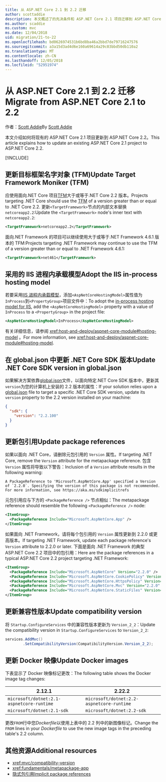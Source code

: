```yaml
---
title: 从 ASP.NET Core 2.1 到 2.2 迁移
author: scottaddie
description: 本文概述了的先决条件和 ASP.NET Core 2.1 项目迁移到 ASP.NET Core 2.2 的最常见步骤。
ms.author: scaddie
ms.custom: mvc
ms.date: 12/04/2018
uid: migration/21-to-22
ms.openlocfilehash: bd0626974531b6bd8ba46a2bbd7de79716247576
ms.sourcegitcommit: a3a15d3ad4d6e160a69614a29c03bbd50db110a2
ms.translationtype: MT
ms.contentlocale: zh-CN
ms.lasthandoff: 12/05/2018
ms.locfileid: "52951974"
---
```

# <a name="migrate-from-aspnet-core-21-to-22"></a><span data-ttu-id="6b853-103">从 ASP.NET Core 2.1 到 2.2 迁移</span><span class="sxs-lookup"><span data-stu-id="6b853-103">Migrate from ASP.NET Core 2.1 to 2.2</span></span>

<span data-ttu-id="6b853-104">作者：[Scott Addie](https://github.com/scottaddie)</span><span class="sxs-lookup"><span data-stu-id="6b853-104">By [Scott Addie](https://github.com/scottaddie)</span></span>

<span data-ttu-id="6b853-105">本文介绍如何将现有的 ASP.NET Core 2.1 项目更新到 ASP.NET Core 2.2。</span><span class="sxs-lookup"><span data-stu-id="6b853-105">This article explains how to update an existing ASP.NET Core 2.1 project to ASP.NET Core 2.2.</span></span>

[!INCLUDE[](~/includes/net-core-prereqs-all-2.2.md)]

## <a name="update-target-framework-moniker-tfm"></a><span data-ttu-id="6b853-106">更新目标框架名字对象 (TFM)</span><span class="sxs-lookup"><span data-stu-id="6b853-106">Update Target Framework Moniker (TFM)</span></span>

<span data-ttu-id="6b853-107">应使用面向.NET Core 项目[TFM](/dotnet/standard/frameworks#referring-to-frameworks)大于或等于.NET Core 2.2 版本。</span><span class="sxs-lookup"><span data-stu-id="6b853-107">Projects targeting .NET Core should use the [TFM](/dotnet/standard/frameworks#referring-to-frameworks) of a version greater than or equal to .NET Core 2.2.</span></span> <span data-ttu-id="6b853-108">更新`<TargetFramework>`节点的内部文本替换`netcoreapp2.2`:</span><span class="sxs-lookup"><span data-stu-id="6b853-108">Update the `<TargetFramework>` node's inner text with `netcoreapp2.2`:</span></span>

```xml
<TargetFramework>netcoreapp2.2</TargetFramework>
```

<span data-ttu-id="6b853-109">面向.NET Framework 的项目可以继续使用大于或等于.NET Framework 4.6.1 版本的 TFM:</span><span class="sxs-lookup"><span data-stu-id="6b853-109">Projects targeting .NET Framework may continue to use the TFM of a version greater than or equal to .NET Framework 4.6.1:</span></span>

```xml
<TargetFramework>net461</TargetFramework>
```

## <a name="adopt-the-iis-in-process-hosting-model"></a><span data-ttu-id="6b853-110">采用的 IIS 进程内承载模型</span><span class="sxs-lookup"><span data-stu-id="6b853-110">Adopt the IIS in-process hosting model</span></span>

<span data-ttu-id="6b853-111">若要采用[IIS 进程内承载模型](xref:fundamentals/servers/aspnet-core-module#in-process-hosting-model)，添加`<AspNetCoreHostingModel>`属性值为`InProcess`到`<PropertyGroup>`项目文件中：</span><span class="sxs-lookup"><span data-stu-id="6b853-111">To adopt the [in-process hosting model for IIS](xref:fundamentals/servers/aspnet-core-module#in-process-hosting-model), add the `<AspNetCoreHostingModel>` property with a value of `InProcess` to a `<PropertyGroup>` in the project file:</span></span>

```xml
<AspNetCoreHostingModel>InProcess</AspNetCoreHostingModel>
```

<span data-ttu-id="6b853-112">有关详细信息，请参阅 <xref:host-and-deploy/aspnet-core-module#hosting-model> 。</span><span class="sxs-lookup"><span data-stu-id="6b853-112">For more information, see <xref:host-and-deploy/aspnet-core-module#hosting-model>.</span></span>

## <a name="update-net-core-sdk-version-in-globaljson"></a><span data-ttu-id="6b853-113">在 global.json 中更新 .NET Core SDK 版本</span><span class="sxs-lookup"><span data-stu-id="6b853-113">Update .NET Core SDK version in global.json</span></span>

<span data-ttu-id="6b853-114">如果解决方案依靠[global.json](/dotnet/core/tools/global-json)文件，以面向特定.NET Core SDK 版本中，更新其`version`为您的计算机上安装的 2.2 版本的属性：</span><span class="sxs-lookup"><span data-stu-id="6b853-114">If your solution relies upon a [global.json](/dotnet/core/tools/global-json) file to target a specific .NET Core SDK version, update its `version` property to the 2.2 version installed on your machine:</span></span>

```json
{
  "sdk": {
    "version": "2.2.100"
  }
}
```

## <a name="update-package-references"></a><span data-ttu-id="6b853-115">更新包引用</span><span class="sxs-lookup"><span data-stu-id="6b853-115">Update package references</span></span>

<span data-ttu-id="6b853-116">如果以面向 .NET Core，请删除元包引用的 `Version` 属性。</span><span class="sxs-lookup"><span data-stu-id="6b853-116">If targeting .NET Core, remove the `Version` attribute for the metapackage reference.</span></span> <span data-ttu-id="6b853-117">包含 `Version` 属性将导致以下警告：</span><span class="sxs-lookup"><span data-stu-id="6b853-117">Inclusion of a `Version` attribute results in the following warning:</span></span>

```console
A PackageReference to 'Microsoft.AspNetCore.App' specified a Version of `2.2.0`. Specifying the version of this package is not recommended. For more information, see https://aka.ms/sdkimplicitrefs
```

<span data-ttu-id="6b853-118">元包引用应与下方的 `<PackageReference />` 节点相似：</span><span class="sxs-lookup"><span data-stu-id="6b853-118">The metapackage reference should resemble the following `<PackageReference />` node:</span></span>

```xml
<ItemGroup>
  <PackageReference Include="Microsoft.AspNetCore.App" />
</ItemGroup>
```

<span data-ttu-id="6b853-119">如果面向 .NET Framework，请将每个包引用的 `Version` 属性更新到 2.2.0 或更高版本。</span><span class="sxs-lookup"><span data-stu-id="6b853-119">If targeting .NET Framework, update each package reference's `Version` attribute to 2.2.0 or later.</span></span> <span data-ttu-id="6b853-120">下面是面向 .NET Framework 的典型 ASP.NET Core 2.2 项目中的包引用：</span><span class="sxs-lookup"><span data-stu-id="6b853-120">Here are the package references in a typical ASP.NET Core 2.2 project targeting .NET Framework:</span></span>

```xml
<ItemGroup>
  <PackageReference Include="Microsoft.AspNetCore" Version="2.2.0" />
  <PackageReference Include="Microsoft.AspNetCore.CookiePolicy" Version="2.2.0" />
  <PackageReference Include="Microsoft.AspNetCore.HttpsPolicy" Version="2.2.0"/>
  <PackageReference Include="Microsoft.AspNetCore.Mvc" Version="2.2.0" />
  <PackageReference Include="Microsoft.AspNetCore.StaticFiles" Version="2.2.0" />
</ItemGroup>
```

## <a name="update-compatibility-version"></a><span data-ttu-id="6b853-121">更新兼容性版本</span><span class="sxs-lookup"><span data-stu-id="6b853-121">Update compatibility version</span></span>

<span data-ttu-id="6b853-122">将 `Startup.ConfigureServices` 中的兼容性版本更新为 `Version_2_2`：</span><span class="sxs-lookup"><span data-stu-id="6b853-122">Update the compatibility version in `Startup.ConfigureServices` to `Version_2_2`:</span></span>

```csharp
services.AddMvc()
        .SetCompatibilityVersion(CompatibilityVersion.Version_2_2);
```

## <a name="update-docker-images"></a><span data-ttu-id="6b853-123">更新 Docker 映像</span><span class="sxs-lookup"><span data-stu-id="6b853-123">Update Docker images</span></span>

<span data-ttu-id="6b853-124">下表显示了 Docker 映像标记更改：</span><span class="sxs-lookup"><span data-stu-id="6b853-124">The following table shows the Docker image tag changes:</span></span>

|<span data-ttu-id="6b853-125">2.1</span><span class="sxs-lookup"><span data-stu-id="6b853-125">2.1</span></span>                                       |<span data-ttu-id="6b853-126">2.2</span><span class="sxs-lookup"><span data-stu-id="6b853-126">2.2</span></span>                                       |
|------------------------------------------|------------------------------------------|
|`microsoft/dotnet:2.1-aspnetcore-runtime` |`microsoft/dotnet:2.2-aspnetcore-runtime` |
|`microsoft/dotnet:2.1-sdk`                |`microsoft/dotnet:2.2-sdk`                |

<span data-ttu-id="6b853-127">更改`FROM`行中您*Dockerfile*以使用上表中的 2.2 列中的新图像标记。</span><span class="sxs-lookup"><span data-stu-id="6b853-127">Change the `FROM` lines in your *Dockerfile* to use the new image tags in the preceding table's 2.2 column.</span></span>

## <a name="additional-resources"></a><span data-ttu-id="6b853-128">其他资源</span><span class="sxs-lookup"><span data-stu-id="6b853-128">Additional resources</span></span>

* <xref:mvc/compatibility-version>
* <xref:fundamentals/metapackage-app>
* [<span data-ttu-id="6b853-129">隐式包引用</span><span class="sxs-lookup"><span data-stu-id="6b853-129">Implicit package references</span></span>](/dotnet/core/tools/csproj#implicit-package-references)
